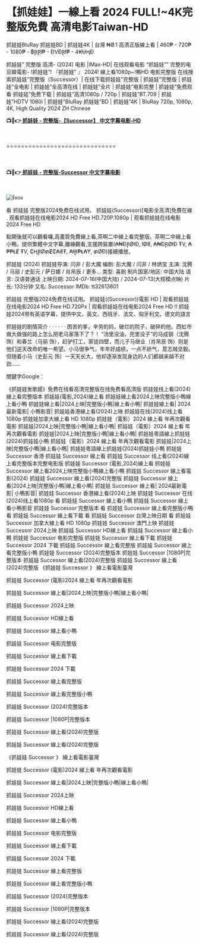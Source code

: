 <h1 class="heading-element" dir="auto">【抓娃娃】一線上看 2024 FULL!~4K完整版免費 高清电影Taiwan-HD</h1>

抓娃娃BluRay 抓娃娃BD | 抓娃娃4K | 台灣 ₦Ø.1 高清正版線上看 | 460₱ - 720₱ - 1080₱ - ฿ⱤⱤł₱ - ĐVĐⱤł₱ - 4₭ɄⱧĐ

抓娃娃” 完整版 高清- (2024) 电影 |IMax-HD| 在线观看电影 “抓娃娃”” 完整的电 豆瓣電影- !抓娃娃”! 『抓娃娃” 』 2024! 線上看1080p~!鴨HD 电影完整版 在线搜索抓娃娃”完整版（Successor）| 在线下载抓娃娃”完整版 | 抓娃娃”完整版 | 抓娃娃”全电影 | 抓娃娃”全高清在线 | 抓娃娃”全片 | 抓娃娃”电影完整 | 抓娃娃”免费观看 抓娃娃”免费下载 | 抓娃娃”高清1080p / 720p | 抓娃娃”BT.709 | 抓娃娃”HDTV 1080i | 抓娃娃”BluRay 抓娃娃”BD | 抓娃娃”4K | BluRay 720p, 1080p, 4K, High Quality 2024 ZH Chinese

<p><b>📺📱👉<a href="https://jisswatch.com/zh/movie/1299537/successor" rel="noopener"> 抓娃娃 - 完整版-【Successor】 中文字幕电影-HD</a></b></p>
<p><b><br></b></p>
⭐⭐⭐⭐⭐⭐⭐⭐⭐⭐⭐⭐⭐⭐⭐⭐⭐⭐⭐⭐⭐⭐⭐⭐⭐⭐⭐⭐⭐⭐
<p><b><br></b></p>
<p><b>📺📱👉<a href="https://jisswatch.com/zh/movie/1299537/successor" rel="noopener"> 抓娃娃 - 完整版-Successor 中文字幕电影</a></b></p>
<p><b><br></b></p>

<img src="https://imgcache.dealmoon.com/thumbimg.dealmoon.com/us2407/dealmoon/bb3/669/85a/1eaf17e6cf12c0b7d9aa126x853x1280x126.jpg_1080_0_3_8236.jpg" alt="ธี่หยด" style="max-width: 100%;">

看 抓娃娃 完整版2024免费在线试用。 抓娃娃(Successor)[电影全高清]免費在線 . 观看抓娃娃在线电影2024 HD Free HD.720P.1080p | 观看抓娃娃在线电影2024 Free HD

點開後就可以觀看囉,高畫質免費線上看,茶啊二中線上看完整版、茶啊二中線上看小鴨。提供繁體中文字幕,離線觀看,支援跨裝置(₳₦ĐⱤØłĐ, łØ₴, ₳₦ĐⱤØłĐ ₮V, ₳₱₱ⱠɆ ₮V, ₵ⱧⱤØ₥Ɇ₵₳₴₮, ₳łⱤ₱Ⱡ₳Ɏ, ₥ØĐ)接續播放。

抓娃娃 (2024) 抓娃娃导演: 闫非 / 彭大魔 编剧: 彭大魔 / 闫非 / 林炳宝 主演: 沈腾 / 马丽 / 史彭元 / 萨日娜 / 肖帛辰 / 更多... 类型: 喜剧 制片国家/地区: 中国大陆 语言: 汉语普通话 上映日期: 2024-07-16(中国大陆) / 2024-07-13(大规模点映) 片长: 133分钟 又名: Successor IMDb: tt32613601

抓娃娃 完整版2024免费在线试用。 抓娃娃((Successor))電影 HD | 观看抓娃娃在线电影2024 HD Free HD.720Px | 观看抓娃娃在线电影2024 Free HD !! 抓娃娃2024带有英语字幕，提供中文、英文、西班牙、法文、匈牙利文、德文的語言

抓娃娃的剧情简介 · · · · · · 困苦的爹，辛劳的妈，破烂的院子，破碎的他。西虹市做大做强的路上怎么把老马家落下了？！ “汤里没油，兜里没子”的马成钢（沈腾 饰）和春兰（马丽 饰），赶驴打工，家徒四壁，而儿子马继业（肖帛辰 饰）则是他们逆天改命的唯一希望。小马很争气，年年好成绩，一点不娇气，意志贼坚毅。但随着小马（史彭元 饰）一天天长大，他却逐渐发现身边的人们都越来越不对劲……

關鍵字Google：

《抓娃娃发歌姬》免费在线看高清完整版在线免费看高清版 抓娃娃线上看(2024)線上看完整版本 抓娃娃(電影,2024)線上看 抓娃娃線上看2024上映完整版小鴨線上看小鴨 抓娃娃線上看|2024上映|完整版小鴨|線上看小鴨| 抓娃娃線上看| 2024最新電影| 小鴨影音| 抓娃娃香港線上看(2024)上映 抓娃娃在线(2024)线上看1080p 抓娃娃加拿大線上看 HD 1080p 抓娃娃（電影）2024 線上看 年再次觀看電影 抓娃娃|2024上映|完整版小鴨|線上看小鴨| 抓娃娃（電影）2024 線上看 年再次觀看電影 抓娃娃|2024上映|完整版小鴨|線上看小鴨| 抓娃娃粵語線上抓娃娃(2024)抓娃娃小鴨 抓娃娃（電影）2024 線上看 年再次觀看電影 抓娃娃|2024上映|完整版小鴨|線上看小鴨| 抓娃娃粵語線上抓娃娃(2024)抓娃娃小鴨 抓娃娃 Successor 香港 抓娃娃 Successor 線上看 抓娃娃 Successor 线上看(2024)線上看完整版本完整电影版 抓娃娃 Successor (電影,2024)線上看 抓娃娃 Successor 線上看2024上映完整版小鴨線上看小鴨 抓娃娃 Successor 線上看電影(2024) 抓娃娃 Successor 線上看(2024)完整版 抓娃娃 Successor 線上看|2024上映|完整版小鴨|線上看小鴨| 抓娃娃 Successor 線上看| 2024最新電影| 小鴨影音| 抓娃娃 Successor 香港線上看(2024)上映 抓娃娃 Successor 在线(2024)线上看1080p 看 抓娃娃 Successor 線上看小鴨 抓娃娃 Successor 線上看小鴨影音 抓娃娃 Successor 完整版本 看 抓娃娃 Successor 線上看完整版小鴨 看 抓娃娃 Successor 線上看下載 看 抓娃娃 Successor 台灣上映日期 看 抓娃娃 Successor 加拿大線上看 HD 1080p 抓娃娃 Successor 澳門上映 抓娃娃 Successor 2024上映 抓娃娃 Successor HD線上看 抓娃娃 Successor 線上看小鴨 抓娃娃 Successor 电影完整版 抓娃娃 Successor 線上看下載 抓娃娃 Successor 2024 下載 抓娃娃 Successor 線上看完整版 抓娃娃 Successor 線上看完整版小鴨 抓娃娃 Successor (2024)完整版本 抓娃娃 Successor |1080P|完整版本 抓娃娃 Successor 線上看(2024)完整版 抓娃娃 Successor 線上看(2024)完整版 《抓娃娃 Successor 》 線上看電影臺灣

抓娃娃 Successor (電影)2024 線上看 年再次觀看電影

抓娃娃 Successor 線上看|2024上映|完整版小鴨|線上看小鴨|

抓娃娃 Successor 2024上映

抓娃娃 Successor HD線上看

抓娃娃 Successor 線上看小鴨

抓娃娃 Successor 电影完整版

抓娃娃 Successor 線上看下載

抓娃娃 Successor 2024 下載

抓娃娃 Successor 線上看完整版

抓娃娃 Successor 線上看完整版小鴨

抓娃娃 Successor (2024)完整版本

抓娃娃 Successor |1080P|完整版本

抓娃娃 Successor 線上看(2024)完整版

抓娃娃 Successor 線上看(2024)完整版

《抓娃娃 Successor 》 線上看電影臺灣

抓娃娃 Successor (電影)2024 線上看 年再次觀看電影

抓娃娃 Successor 線上看|2024上映|完整版小鴨|線上看小鴨|

抓娃娃 Successor 2024上映

抓娃娃 Successor HD線上看

抓娃娃 Successor 線上看小鴨

抓娃娃 Successor 电影完整版

抓娃娃 Successor 線上看下載

抓娃娃 Successor 2024 下載

抓娃娃 Successor 線上看完整版

抓娃娃 Successor 線上看完整版小鴨

抓娃娃 Successor (2024)完整版本

抓娃娃 Successor |1080P|完整版本

抓娃娃 Successor 線上看(2024)完整版

抓娃娃 Successor 線上看(2024)完整版

